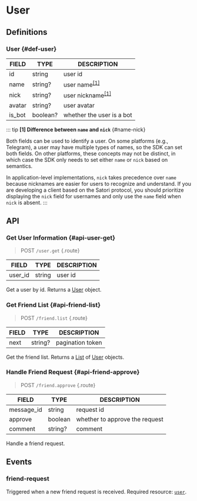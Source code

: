 # User

## Definitions

### User {#def-user}

| FIELD | TYPE | DESCRIPTION |
| --- | --- | --- |
| id | string | user id |
| name | string? | user name<sup>[[1]](#name-nick)</sup> |
| nick | string? | user nickname<sup>[[1]](#name-nick)</sup> |
| avatar | string? | user avatar |
| is_bot | boolean? | whether the user is a bot |

::: tip
**[1] Difference between `name` and `nick`** {#name-nick}

Both fields can be used to identify a user. On some platforms (e.g., Telegram), a user may have multiple types of names, so the SDK can set both fields. On other platforms, these concepts may not be distinct, in which case the SDK only needs to set either `name` or `nick` based on semantics.

In application-level implementations, `nick` takes precedence over `name` because nicknames are easier for users to recognize and understand. If you are developing a client based on the Satori protocol, you should prioritize displaying the `nick` field for usernames and only use the `name` field when `nick` is absent.
:::

## API

### Get User Information {#api-user-get}

> <badge>POST</badge> `/user.get` {.route}

| FIELD | TYPE | DESCRIPTION |
| --- | --- | --- |
| user_id | string | user id |

Get a user by id. Returns a [User](#def-user) object.

### Get Friend List {#api-friend-list}

> <badge>POST</badge> `/friend.list` {.route}

| FIELD | TYPE | DESCRIPTION |
| --- | --- | --- |
| next | string? | pagination token |

Get the friend list. Returns a [List](../protocol/api.md#list) of [User](#def-user) objects.

### Handle Friend Request {#api-friend-approve}

> <badge>POST</badge> `/friend.approve` {.route}

| FIELD | TYPE | DESCRIPTION |
| --- | --- | --- |
| message_id | string | request id |
| approve | boolean | whether to approve the request |
| comment | string? | comment |

Handle a friend request.

## Events

### friend-request

Triggered when a new friend request is received. Required resource: [`user`](#def-user).
